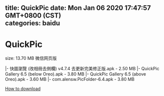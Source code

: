 
title: QuickPic
date: Mon Jan 06 2020 17:47:57 GMT+0800 (CST)    
categories: baidu
---

# QuickPic
size: 13.70 MB
 微信网页版
 
|- 快圖瀏覽 (改相冊去側欄) v4.7.4 去更新完美修正版.apk - 2.50 MB
|- QuickPic Gallery 6.5 (below Oreo).apk - 3.80 MB
|- QuickPic Gallery 6.5 (above Oreo).apk - 3.60 MB
|- com.alensw.PicFolder-6.4.apk - 3.80 MB

[How to download](https://bpcam.bemobtrk.com/go/2ceec3aa-1ca2-46d6-b9ff-aaa5c184517c?jno=1696)